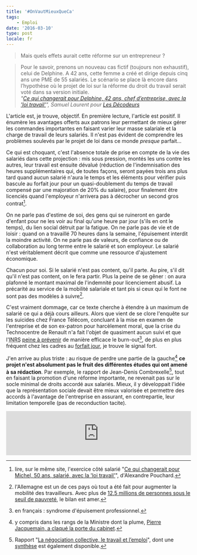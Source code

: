 ```yaml
---
title: '#OnVautMieuxQueCa'
tags:
    - Emploi
date: '2016-03-10'
type: post
locale: fr
---
```


> Mais quels effets aurait cette réforme sur un entrepreneur ?

<!-- more -->

> Pour le savoir, prenons un nouveau cas fictif (toujours non exhaustif), celui de Delphine. A 42 ans, cette femme a créé et dirige depuis cinq ans une PME de 55 salariés. Le scénario se place là encore dans l’hypothèse où le projet de loi sur la réforme du droit du travail serait voté dans sa version initiale.  
> <cite>"[Ce qui changerait pour Delphine, 42 ans, chef d’entreprise, avec la 'loi travail'](http://www.lemonde.fr/les-decodeurs/article/2016/03/08/ce-qui-changerait-pour-delphine-42-ans-chef-d-entreprise-avec-la-loi-travail_4878844_4355770.html)", Samuel Laurent pour [Les Décodeurs](http://www.lemonde.fr/les-decodeurs/)</cite>

L'article est, je trouve, objectif. En première lecture, l'article est positif. Il énumère les avantages offerts aux patrons leur permettant de mieux gérer les commandes importantes en faisant varier leur masse salariale et la charge de travail de leurs salariés. Il n'est pas évident de comprendre les problèmes soulevés par le projet de loi dans ce monde _presque_ parfait…

<!-- more -->

Ce qui est choquant, c'est l'absence totale de prise en compte de la vie des salariés dans cette projection : mis sous pression, montés les uns contre les autres, leur travail est ensuite dévalué (réduction de l'indemnisation des heures supplémentaires qui, de toutes façons, seront payées trois ans plus tard quand aucun salarié n'aura le temps et les éléments pour vérifier puis bascule au forfait jour pour un quasi-doublement du temps de travail compensé par une majoration de 20% du salaire), pour finalement être licenciés quand l'employeur n'arrivera pas à décrocher un second gros contrat[^2].

[^2]: lire, sur le même site, l'exercice côté salarié "[Ce qui changerait pour Michel, 50 ans, salarié, avec la 'loi travail'](http://www.lemonde.fr/les-decodeurs/article/2016/03/04/concretement-que-changerait-la-reforme-el-khomri-du-droit-du-travail-pour-un-salarie_4876899_4355770.html#jV2hiYF7KXWTqDGl.99)", d'Alexandre Pouchard.

On ne parle pas d'estime de soi, des gens qui se ruineront en garde d'enfant pour ne les voir au final qu'une heure par jour (s'ils en ont le temps), du lien social détruit par la fatigue. On ne parle pas de vie et de loisir : quand on a travaillé 70 heures dans la semaine, l'épuisement interdit la moindre activité. On ne parle pas de valeurs, de confiance ou de collaboration au long terme entre le salarié et son employeur. Le salarié n'est véritablement décrit que comme une ressource d'ajustement économique.

Chacun pour soi. Si le salarié n'est pas content, qu'il parte. Au pire, s'il dit qu'il n'est pas content, on le fera partir. Plus la peine de se gêner : on aura plafonné le montant maximal de l'indemnité pour licenciement abusif. La précarité au service de la mobilité salariale et tant pis si ceux qui le font ne sont pas des modèles à suivre[^allemagne].

[^allemagne]: l'Allemagne est un de ces pays où tout a été fait pour augmenter la mobilité des travailleurs. Avec plus de [12,5 millions de personnes sous le seuil de pauvreté](http://www.lesechos.fr/20/02/2015/lesechos.fr/0204174006166_allemagne---12-5-millions-de-personnes-sous-le-seuil-de-pauvrete--un-record.htm), le bilan est amer.

C'est vraiment dommage, car ce texte cherche à étendre à un maximum de salarié ce qui a déjà cours ailleurs. Alors que vient de se clore l'enquête sur les suicides chez France Télécom, concluant à la mise en examen de l'entreprise et de son ex-patron pour harcèlement moral, que la crise du Technocentre de Renault n'a fait l'objet de quasiment aucun suivi et que l'<abbr title="Institut National de Recherche et de Sécurité">INRS</abbr> [peine à prévenir](/assets/docs/2016-03-10/burn-out.pdf "Le syndrome d'épuisement professionnel : mieux comprendre pour mieux agir") de manière efficace le <span lang="en">burn-out</span>[^1], de plus en plus fréquent chez les cadres au [forfait jour](http://www.capital.fr/carriere-management/actualites/salaries-en-forfait-jours-sont-ils-vraiment-si-mal-lotis-1053011 '"Salariés en forfait jours : sont-ils vraiment si mal lotis ?", Sandrine Chauvin'), je trouve le signal fort.

J'en arrive au plus triste : au risque de perdre une partie de la gauche[^pierre] **ce projet n'est absolument pas le fruit des différentes études qui ont amené à sa rédaction**. Par exemple, le rapport de Jean-Denis Combrexelle[^rapport], tout en faisant la promotion d'une réforme importante, ne revenait pas sur le socle minimal de droits accordé aux salariés. Mieux, il y développait l'idée que la représentation sociale devait être mieux valorisée et permettre des accords à l'avantage de l'entreprise en assurant, en contrepartie, leur limitation temporelle (pas de reconduction tacite).

<iframe style="border: 0; width: 100%; height: 120px;" src="https://bandcamp.com/EmbeddedPlayer/track=1674229897/size=large/bgcol=ffffff/linkcol=d00b6d/tracklist=false/artwork=small/transparent=true/" seamless><a href="http://l1consolable.bandcamp.com/track/on-vaut-mieux-que-a">On vaut mieux que ça! by L&#39;1consolable</a></iframe>

[^pierre]: y compris dans les rangs de la Ministre dont la plume, [Pierre Jacquemain, a claqué la porte du cabinet](http://www.humanite.fr/pourquoi-jai-demissionne-du-cabinet-el-khomri-600542).

[^rapport]: Rapport "[La négociation collective, le travail et l’emploi](/assets/docs/2016-03-10/rapport_combrexelle.pdf)", dont une [synthèse](/assets/docs/2016-03-10/synthese_combrexelle.pdf) est également disponible.

[^1]: en français : syndrome d'épuisement professionnel.
